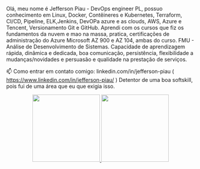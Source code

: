 Olá, meu nome é Jefferson Piau - DevOps engineer PL, possuo conhecimento em Linux, Docker, Contêineres e Kubernetes, Terraform, CI/CD, Pipeline, ELK,Jenkins, DevOPa azure e as clouds, AWS, Azure e Tencent, Versionamento Git e GitHub. Aprendi com os cursos que fiz os fundamentos da nuvem  e mao na massa, pratica, certificações de administração do Azure Microsoft AZ 900 e AZ 104, ambas do curso. FMU - Análise de Desenvolvimento de Sistemas. Capacidade de aprendizagem rápida, dinâmica e dedicada, boa comunicação, persistência, flexibilidade a mudanças/novidades e persuasão e qualidade na prestação de serviços.

📫 Como entrar em contato comigo: linkedin.com/in/jefferson-piau
( https://www.linkedin.com/in/jefferson-piau/ )
Detentor de uma boa softskill, pois fui de uma área que eu que exigia isso.

<div align="center">
  <a href="https://github.com/devjeffersonpiau">
  <img height="180em" src="https://github-readme-stats.vercel.app/api?username=devjeffersonpiau&show_icons=false&theme=dark&include_all_commits=true&count_private=true"/>
  <img height="180em" src="https://github-readme-stats.vercel.app/api/top-langs/?username=devjeffersonpiau&layout=compact&langs_count=7&theme=dark"/>
    </div>
 
